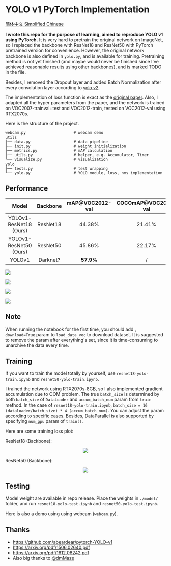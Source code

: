 # YOLO v1 PyTorch Implementation

[简体中文 Simplified Chinese](./README.zh.md)

**I wrote this repo for the purpose of learning, aimed to reproduce YOLO v1 using PyTorch.** It is very hard to pretrain the original network on ImageNet, so I replaced the backbone with ResNet18 and ResNet50 with PyTorch pretrained version for convenience. However, the original network backbone is also defined in `yolo.py`, and is available for training. Pretraining method is not yet finished (and maybe would never be finished since I've achieved reasonable results using other backbones), and is marked TODO in the file.

Besides, I removed the Dropout layer and added Batch Normalization after every convolution layer according to [yolo v2](https://arxiv.org/pdf/1612.08242.pdf).

The implementation of loss function is exact as the [original paper](https://arxiv.org/pdf/1506.02640.pdf). Also, I adapted all the hyper parameters from the paper, and the network is trained on VOC2007-trainval+test and VOC2012-train, tested on VOC2012-val using RTX2070s.

Here is the structure of the project.

```
webcam.py                     # webcam demo
utils
├── data.py                   # data pipeline
├── init.py                   # weight initialization
├── metrics.py                # mAP calculation
├── utils.py                  # helper, e.g. Accumulator, Timer
└── visualize.py              # visualization
yolo
├── tests.py                  # test wrapping
└── yolo.py                   # YOLO module, loss, nms implementation
```

## Performance

|         Model          | Backbone | mAP@VOC2012-val | COCOmAP@VOC2012-val |    FPS     |
| :--------------------: | :------: | :-------------: | :-----------------: | :--------: |
| YOLOv1-ResNet18 (Ours) | ResNet18 |     44.38%      |       21.41%        | **223.61** |
| YOLOv1-ResNet50 (Ours) | ResNet50 |     45.86%      |       22.17%        |   96.16    |
|         YOLOv1         | Darknet? |    **57.9%**    |          /          |     45     |

![](./assets/test1.png)

![](./assets/test2.png)

![](./assets/test3.png)

![](./assets/test4.png)

## Note

When running the notebook for the first time, you should add `, download=True` param to `load_data_voc` to download dataset. It is suggested to remove the param after everything's set, since it is time-consuming to unarchive the data every time.

## Training

If you want to train the model totally by yourself, use `resnet18-yolo-train.ipynb` and `resnet50-yolo-train.ipynb`.

I trained the network using RTX2070s-8GB, so I also implemented gradient accumulation due to OOM problem. The true `batch_size` is determined by both `batch_size` of `DataLoader` and `accum_batch_num` param from `train` method. In the case of `resnet18-yolo-train.ipynb`, `batch_size = 16 (dataloader/batch_size) * 4 (accum_batch_num)`. You can adjust the param according to specific cases. Besides, DataParallel is also supported by specifying `num_gpu` param of `train()`.

Here are some training loss plot:

ResNet18 (Backbone):

<div align="center">
	<img src="./assets/resnet18-train.svg">
</div>

ResNet50 (Backbone):

<div align="center">
	<img src="./assets/resnet50-train.svg">
</div>

## Testing

Model weight are available in repo release. Place the weights in `./model/` folder, and run `resnet18-yolo-test.ipynb` and `resnet50-yolo-test.ipynb`.

Here is also a demo using using webcam (`webcam.py`).

## Thanks

* https://github.com/abeardear/pytorch-YOLO-v1
* https://arxiv.org/pdf/1506.02640.pdf
* https://arxiv.org/pdf/1612.08242.pdf
* Also big thanks to [@dmMaze](https://github.com/dmMaze)
